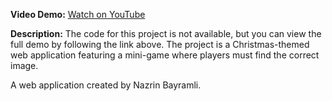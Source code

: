 **Video Demo:** [Watch on YouTube](https://youtu.be/zVwEZ23Qem0)

**Description:**
The code for this project is not available, but you can view the full demo by following the link above. The project is a Christmas-themed web application featuring a mini-game where players must find the correct image.

A web application created by Nazrin Bayramli.
